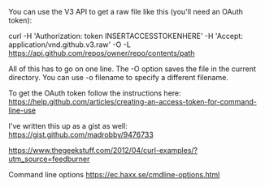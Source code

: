 

You can use the V3 API to get a raw file like this (you'll need an OAuth token):

curl -H 'Authorization: token INSERTACCESSTOKENHERE' -H 'Accept: application/vnd.github.v3.raw' -O -L https://api.github.com/repos/owner/repo/contents/path

All of this has to go on one line. The -O option saves the file in the current directory. You can use -o filename to specify a different filename.

To get the OAuth token follow the instructions here: https://help.github.com/articles/creating-an-access-token-for-command-line-use

I've written this up as a gist as well: https://gist.github.com/madrobby/9476733



https://www.thegeekstuff.com/2012/04/curl-examples/?utm_source=feedburner


Command line options
https://ec.haxx.se/cmdline-options.html
